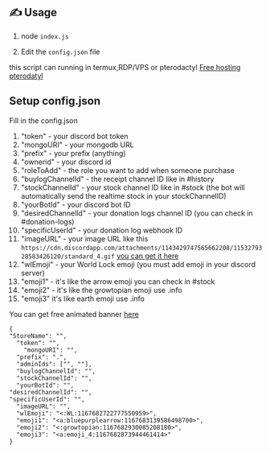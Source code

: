 ## ✍️ Usage
1. node `index.js`

2. Edit the `config.json` file

this script can running in termux,RDP/VPS or pterodactyl
[Free hosting pterodatyl](https://bot-hosting.net/?aff=1151414848782078053)
## Setup config.json


Fill in the config.json
1. "token" - your discord bot token
2. "mongoURI" - your mongodb URL
3. "prefix" - your prefix (anything)
4. "ownerid" - your discord id
5. "roleToAdd" - the role you want to add when someone purchase
6. "buylogChannelId" - the receipt channel ID like in #history
7. "stockChannelId" - your stock channel ID like in #stock (the bot will automatically send the realtime stock in your stockChannelID)
8. "yourBotId" - your discord bot ID
9. "desiredChannelId" - your donation logs channel ID (you can check in #donation-logs)
10. "specificUserId" - your donation log webhook ID
11. "imageURL" - your image URL like this ```https://cdn.discordapp.com/attachments/1143429747565662208/1153279328583426120/standard_4.gif``` [you can get it here](https://auto.creavite.co/animated-banners)
12. "wlEmoji" - your World Lock emoji (you must add emoji in your discord server)
13. "emoji1" - it's like the arrow emoji you can check in #stock
14. "emoji2" - it's like the growtopian emoji use .info
15. "emoji3" it's like earth emoji use .info


You can get free animated banner [here](https://auto.creavite.co/animated-banners)
```
{
"StoreName": "",
  "token": "",
    "mongoURI": "",
  "prefix": ".",
  "adminIds": ["", ""],
  "buylogChannelId": "", 
  "stockChannelId": "",
  "yourBotId": "",
"desiredChannelId": "",
"specificUserId": "",
  "imageURL": "",
  "wlEmoji": "<:WL:1167682722777550959>",
  "emoji1": "<a:bluepurplearrow:1167683139586498700>",
  "emoji2": "<:growtopian:1167682930085208180>",
  "emoji3": "<a:emoji_4:1167682873944461414>"
}
```
